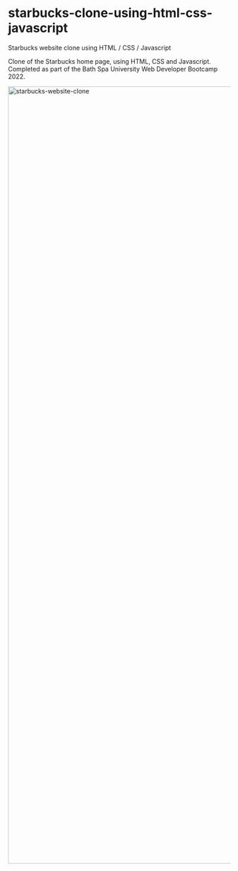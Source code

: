 # starbucks-clone-using-html-css-javascript
Starbucks website clone using HTML / CSS / Javascript

Clone of the Starbucks home page, using HTML, CSS and Javascript.
Completed as part of the Bath Spa University Web Developer Bootcamp 2022.


<img width="1756" alt="starbucks-website-clone" src="https://user-images.githubusercontent.com/101003808/168980834-b71cbcd5-82da-4bfe-afb6-98f7b1bc32d2.png">
